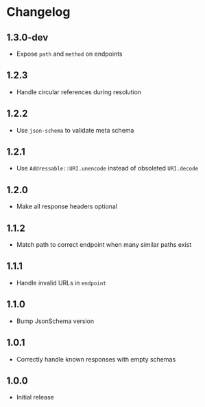 # Changelog

## 1.3.0-dev

* Expose `path` and `method` on endpoints

## 1.2.3

* Handle circular references during resolution

## 1.2.2

* Use `json-schema` to validate meta schema

## 1.2.1

* Use `Addressable::URI.unencode` instead of obsoleted `URI.decode`

## 1.2.0

* Make all response headers optional

## 1.1.2

* Match path to correct endpoint when many similar paths exist

## 1.1.1

* Handle invalid URLs in `endpoint`

## 1.1.0

* Bump JsonSchema version

## 1.0.1

* Correctly handle known responses with empty schemas

## 1.0.0

* Initial release
